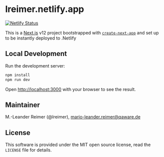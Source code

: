 # lreimer.netlify.app

[![Netlify Status](https://api.netlify.com/api/v1/badges/ad69b20a-368d-4360-ae6c-03ad5000cc29/deploy-status)](https://app.netlify.com/sites/lreimer/deploys)

This is a [Next.js](https://nextjs.org/) v12 project bootstrapped with [`create-next-app`](https://github.com/vercel/next.js/tree/canary/packages/create-next-app) and set up to be instantly deployed to .Netlify

## Local Development

Run the development server:

```bash
npm install
npm run dev
```

Open [http://localhost:3000](http://localhost:3000) with your browser to see the result.

## Maintainer

M.-Leander Reimer (@lreimer), <mario-leander.reimer@qaware.de>

## License

This software is provided under the MIT open source license, read the `LICENSE` file for details.
